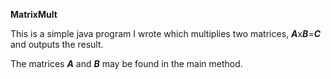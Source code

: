 <b>MatrixMult</b>

This is a simple java program I wrote which multiplies two matrices, <b><i>A</b></i>x<b><i>B</b></i>=<b><i>C</b></i> and 
outputs the result.

The matrices <b><i>A</i></b> and <b><i>B</b></i> may be found in the main method.

